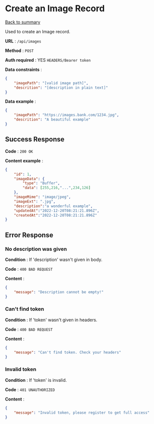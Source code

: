 # Create an Image Record

[Back to summary](../../README.md)  

Used to create an Image record.

**URL** : `/api/images`

**Method** : `POST`

**Auth required** : YES `HEADERS/Bearer token`

**Data constraints** :

```json
{
    "imagePath": "[valid image path]",
    "descrition": "[description in plain text]"
}
```

**Data example** :

```json
{
    "imagePath": "https://images.bank.com/1234.jpg",
    "descrition": "A beautiful example"
}
```

## Success Response

**Code** : `200 OK`

**Content example** :

```json
{
    "id": 1,
    "imageData": {
        "type": "Buffer", 
        "data": [255,216,"...",234,126]
    },
    "imageMime": "image/jpeg",
    "imageExt": ".jpg",
    "description":"a wonderful example", 
    "updatedAt":"2022-12-20T08:21:21.896Z", 
    "createdAt":"2022-12-20T08:21:21.896Z"
}
```

## Error Response

### No description was given

**Condition** : If 'description' wasn't given in body.

**Code** : `400 BAD REQUEST`

**Content** :

```json
{
    "message": "Description cannot be empty!"
}
```

### Can't find token

**Condition** : If 'token' wasn't given in headers.

**Code** : `400 BAD REQUEST`

**Content** :

```json
{
    "message": "Can't find token. Check your headers"
}
```

### Invalid token

**Condition** : If 'token' is invalid.

**Code** : `401 UNAUTHORIZED`

**Content** :

```json
{
    "message": "Invalid token, please register to get full access"
}
```
